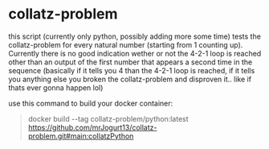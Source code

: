 # collatz-problem
this script (currently only python, possibly adding more some time) tests the collatz-problem for every natural number (starting from 1 counting up).
Currently there is no good indication wether or not the 4-2-1 loop is reached other than an output of the first number that appears a second time in the sequence (basically if it tells you 4 than the 4-2-1 loop is reached, if it tells you anything else you broken the collatz-problem and disproven it.. like if thats ever gonna happen lol)

use this command to build your docker container:
 > docker build --tag collatz-problem/python:latest https://github.com/mrJogurt13/collatz-problem.git#main:collatzPython

